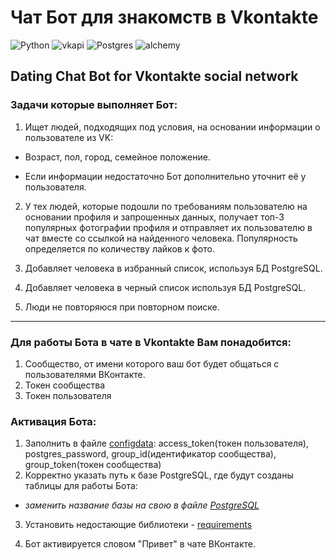 # Чат Бот для знакомств в Vkontakte
![Python](https://img.shields.io/badge/PYTHON-3.8.6-yellow/?style=for-the-badge&color=9cf&logo=python&labelColor=brown) ![vkapi](https://img.shields.io/badge/Vkontakte-VkAPI-informational/?style=for-the-badge&color=informational&logo=vkontakte) ![Postgres](https://img.shields.io/badge/Database-PostgreSQL-orange/?style=for-the-badge&color=red&logo=postgresql&labelColor=black&link=https://www.postgresql.org) ![alchemy](https://img.shields.io/badge/-SQLALCHEMY-yellowgreen/?style=for-the-badge&color=darkslategrey&logo=python)
## Dating Chat Bot for Vkontakte social network
### Задачи которые выполняет Бот:
1. Ищет людей, подходящих под условия, на основании информации о пользователе из VK:

* Возраст, пол, город, семейное положение.

*  Если информации недостаточно Бот дополнительно уточнит её у пользователя.

2. У тех людей, которые подошли по требованиям пользователю на основании профиля и запрошенных данных, получает топ-3 популярных фотографии профиля и отправляет их пользователю в чат вместе со ссылкой на найденного человека. Популярность определяется по количеству лайков к фото.

3. Добавляет человека в избранный список, используя БД PostgreSQL.

4. Добавляет человека в черный список используя БД PostgreSQL.

5. Люди не повторяюся при повторном поиске.

--------
### Для работы Бота в чате в Vkontakte Вам понадобится:
1. Сообщество, от имени которого ваш бот будет общаться с пользователями ВКонтакте. 
2. Токен сообщества 
3. Токен пользователя


### Активация Бота:
1. Заполнить в файле [configdata](https://github.com/ViolinaS/VkAPI-DatingChatbot/blob/main/configdata.py): access_token(токен пользователя), postgres_password, group_id(идентификатор сообщества), group_token(токен сообщества)
2. Корректно указать путь к базе PostgreSQL, где будут созданы таблицы для работы Бота:

* *заменить название базы на свою в файле [PostgreSQL](https://github.com/ViolinaS/VkAPI-DatingChatbot/blob/main/postgreSQL_db.py)*

3. Установить недостающие библиотеки - [requirements](https://github.com/ViolinaS/VkAPI-DatingChatbot/blob/main/requirements.txt)

3. Бот активируется словом "Привет" в чате ВКонтакте.
